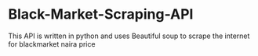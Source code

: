# Black-Market-Scraping-API
This API is written in python and uses Beautiful soup to scrape the internet for blackmarket naira price
